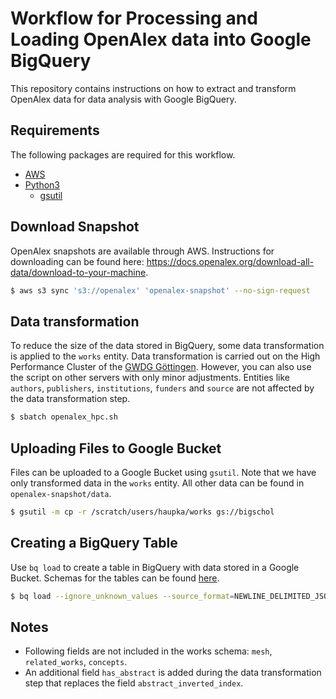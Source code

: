 # Workflow for Processing and Loading OpenAlex data into Google BigQuery

This repository contains instructions on how to extract and transform OpenAlex data for data analysis with Google BigQuery.

## Requirements

The following packages are required for this workflow.

- [AWS](https://docs.aws.amazon.com/cli/latest/userguide/getting-started-install.html)
- [Python3](https://www.python.org)
  - [gsutil](https://pypi.org/project/gsutil/)


## Download Snapshot

OpenAlex snapshots are available through AWS. Instructions for downloading
can be found here: https://docs.openalex.org/download-all-data/download-to-your-machine.

```bash
$ aws s3 sync 's3://openalex' 'openalex-snapshot' --no-sign-request
```

## Data transformation

To reduce the size of the data stored in BigQuery, some data transformation
is applied to the `works` entity. Data transformation is
carried out on the High Performance Cluster of the 
[GWDG Göttingen](https://gwdg.de/en/hpc/). However, you can also 
use the script on other servers with only minor adjustments. Entities 
like `authors`, `publishers`, `institutions`, `funders` and `source` 
are not affected by the data transformation step.

```bash
$ sbatch openalex_hpc.sh
```

## Uploading Files to Google Bucket

Files can be uploaded to a Google Bucket using `gsutil`. Note that we have
only transformed data in the `works` entity. All other data can be found 
in `openalex-snapshot/data`.

```bash
$ gsutil -m cp -r /scratch/users/haupka/works gs://bigschol
```

## Creating a BigQuery Table

Use `bq load` to create a table in BigQuery with data stored in a 
Google Bucket. Schemas for the tables can be found [here](schemas/).

```bash
$ bq load --ignore_unknown_values --source_format=NEWLINE_DELIMITED_JSON subugoe-collaborative:openalex.works gs://bigschol/works/*.gz schema_openalex_work.json
```

## Notes

- Following fields are not included in the works schema:
`mesh`, `related_works`, `concepts`.
- An additional field `has_abstract` is added during the data 
transformation step that replaces the field `abstract_inverted_index`.
